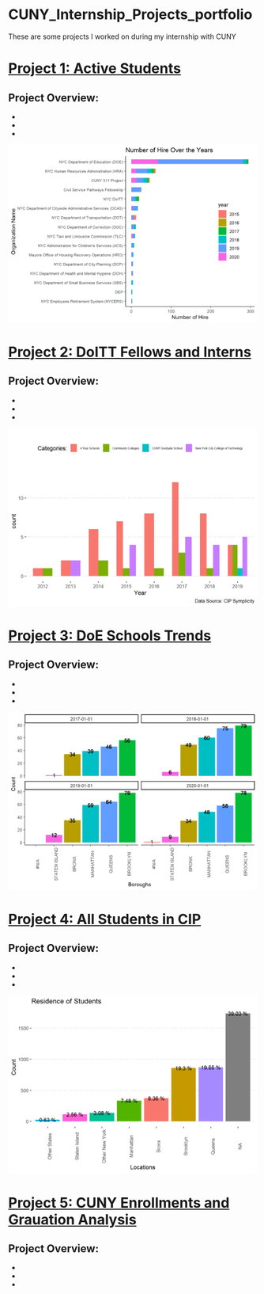 # CUNY_Internship_Projects_portfolio
These are some projects I worked on during my internship with CUNY

# [Project 1: Active Students](https://github.com/Fechar123/Internship_Projects/blob/master/Active%20Students.ipynb)
## Project Overview:
-
-
-

![](https://github.com/Fechar123/image/blob/master/active.png)



# [Project 2: DoITT Fellows and Interns](https://github.com/Fechar123/Internship_Projects/blob/master/DoITT%20Fellows%20and%20Interns%20.ipynb) 
## Project Overview:
-
-
-

![](https://github.com/Fechar123/image/blob/master/doitt.png)



# [Project 3: DoE Schools Trends](https://github.com/Fechar123/Internship_Projects/blob/master/DoE%20Schools%20Trends%20.ipynb)
## Project Overview:
-
-
-

![](https://github.com/Fechar123/image/blob/master/shools.png)



# [Project 4: All Students in CIP](https://github.com/Fechar123/Internship_Projects/blob/master/All%20Students%20in%20CIP.ipynb)
## Project Overview:
-
-
-

![](https://github.com/Fechar123/image/blob/master/all.png)



# [Project 5: CUNY Enrollments and Grauation Analysis](https://github.com/Fechar123/CUNY_Internship_Projects/edit/master/README.md)
## Project Overview:
-
-
-
